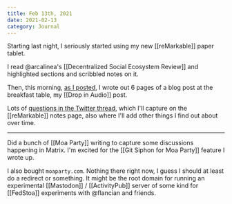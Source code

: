 ```yaml
---
title: Feb 13th, 2021
date: 2021-02-13
category: Journal
---
```

Starting last night, I seriously started using my new [[reMarkable]] paper tablet.

I read @arcalinea's [[Decentralized Social Ecosystem Review]] and highlighted sections and scribbled notes on it.

Then, this morning, [as I posted](https://blog.bmannconsulting.com/2021/02/13/sitting-at-the.html), I wrote out 6 pages of a blog post at the breakfast table, my [[Drop in Audio]] post.

Lots of [questions in the Twitter thread](https://twitter.com/bmann/status/1360652606612385801), which I'll capture on the [[reMarkable]] notes page, also where I'll add other things I find out about over time.

---

Did a bunch of [[Moa Party]] writing to capture some discussions happening in Matrix. I'm excited for the [[Git Siphon for Moa Party]] feature I wrote up.

I also bought `moaparty.com`. Nothing there right now, I guess I should at least do a redirect or something. It might be the root domain for running an experimental [[Mastodon]] / [[ActivityPub]] server of some kind for [[FedStoa]] experiments with @flancian and friends.